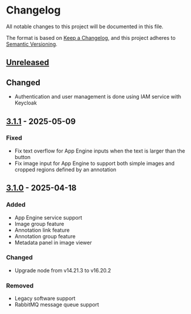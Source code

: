 # Changelog

All notable changes to this project will be documented in this file.

The format is based on [Keep a Changelog](https://keepachangelog.com/en/1.1.0/),
and this project adheres to [Semantic Versioning](https://semver.org/spec/v2.0.0.html).

## [Unreleased]

## Changed

- Authentication and user management is done using IAM service with Keycloak

## [3.1.1] - 2025-05-09

### Fixed

- Fix text overflow for App Engine inputs when the text is larger than the button
- Fix image input for App Engine to support both simple images and cropped regions defined by an annotation

## [3.1.0] - 2025-04-18

### Added

- App Engine service support
- Image group feature
- Annotation link feature
- Annotation group feature
- Metadata panel in image viewer

### Changed

- Upgrade node from v14.21.3 to v16.20.2

### Removed

- Legacy software support
- RabbitMQ message queue support

[Unreleased]: https://github.com/cytomine/Cytomine-web-ui/compare/3.1.1..HEAD
[3.1.1]: https://github.com/cytomine/Cytomine-web-ui/releases/tag/3.1.1
[3.1.0]: https://github.com/cytomine/Cytomine-web-ui/releases/tag/3.1.0
